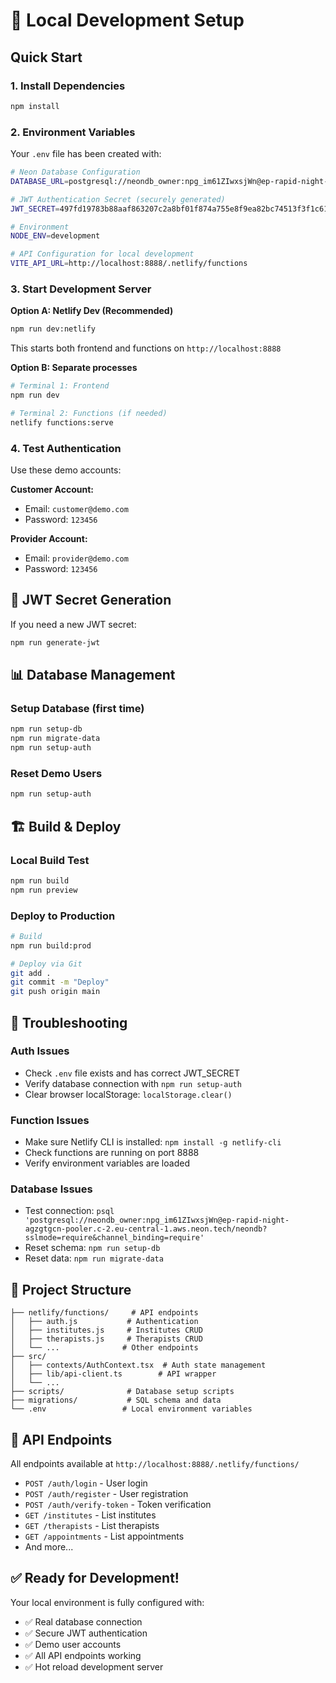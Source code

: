 # 🔧 Local Development Setup

## Quick Start

### 1. Install Dependencies
```bash
npm install
```

### 2. Environment Variables
Your `.env` file has been created with:

```bash
# Neon Database Configuration
DATABASE_URL=postgresql://neondb_owner:npg_im61ZIwxsjWn@ep-rapid-night-agzgtgcn-pooler.c-2.eu-central-1.aws.neon.tech/neondb?sslmode=require&channel_binding=require

# JWT Authentication Secret (securely generated)
JWT_SECRET=497fd19783b88aaf863207c2a8bf01f874a755e8f9ea82bc74513f3f1c6145b149a6b3a293a908791faf2de9be5f0bc2bd755637794ac0aa12fdf53ccbf2bdb8

# Environment
NODE_ENV=development

# API Configuration for local development
VITE_API_URL=http://localhost:8888/.netlify/functions
```

### 3. Start Development Server

**Option A: Netlify Dev (Recommended)**
```bash
npm run dev:netlify
```
This starts both frontend and functions on `http://localhost:8888`

**Option B: Separate processes**
```bash
# Terminal 1: Frontend
npm run dev

# Terminal 2: Functions (if needed)
netlify functions:serve
```

### 4. Test Authentication
Use these demo accounts:

**Customer Account:**
- Email: `customer@demo.com`
- Password: `123456`

**Provider Account:**
- Email: `provider@demo.com`
- Password: `123456`

## 🔐 JWT Secret Generation

If you need a new JWT secret:
```bash
npm run generate-jwt
```

## 📊 Database Management

### Setup Database (first time)
```bash
npm run setup-db
npm run migrate-data
npm run setup-auth
```

### Reset Demo Users
```bash
npm run setup-auth
```

## 🏗️ Build & Deploy

### Local Build Test
```bash
npm run build
npm run preview
```

### Deploy to Production
```bash
# Build
npm run build:prod

# Deploy via Git
git add .
git commit -m "Deploy"
git push origin main
```

## 🚨 Troubleshooting

### Auth Issues
- Check `.env` file exists and has correct JWT_SECRET
- Verify database connection with `npm run setup-auth`
- Clear browser localStorage: `localStorage.clear()`

### Function Issues
- Make sure Netlify CLI is installed: `npm install -g netlify-cli`
- Check functions are running on port 8888
- Verify environment variables are loaded

### Database Issues
- Test connection: `psql 'postgresql://neondb_owner:npg_im61ZIwxsjWn@ep-rapid-night-agzgtgcn-pooler.c-2.eu-central-1.aws.neon.tech/neondb?sslmode=require&channel_binding=require'`
- Reset schema: `npm run setup-db`
- Reset data: `npm run migrate-data`

## 📁 Project Structure

```
├── netlify/functions/     # API endpoints
│   ├── auth.js           # Authentication
│   ├── institutes.js     # Institutes CRUD
│   ├── therapists.js     # Therapists CRUD
│   └── ...              # Other endpoints
├── src/
│   ├── contexts/AuthContext.tsx  # Auth state management
│   ├── lib/api-client.ts        # API wrapper
│   └── ...
├── scripts/              # Database setup scripts
├── migrations/           # SQL schema and data
└── .env                 # Local environment variables
```

## 🔗 API Endpoints

All endpoints available at `http://localhost:8888/.netlify/functions/`

- `POST /auth/login` - User login
- `POST /auth/register` - User registration  
- `POST /auth/verify-token` - Token verification
- `GET /institutes` - List institutes
- `GET /therapists` - List therapists
- `GET /appointments` - List appointments
- And more...

## ✅ Ready for Development!

Your local environment is fully configured with:
- ✅ Real database connection
- ✅ Secure JWT authentication
- ✅ Demo user accounts
- ✅ All API endpoints working
- ✅ Hot reload development server
